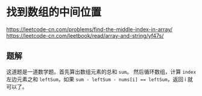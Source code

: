 # 找到数组的中间位置

https://leetcode-cn.com/problems/find-the-middle-index-in-array/
https://leetcode-cn.com/leetbook/read/array-and-string/yf47s/

## 题解

这道题是一道数学题。首先算出数组元素的总和 `sum`。
然后循环数组，计算 `index` 左边元素之和 `leftSum`，如果 `sum - leftSum - nums[i] == leftSum`，返回 i 就可以了。
